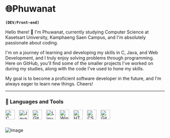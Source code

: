 # :globe_with_meridians:Phuwanat
 **`(DEV/Front-end)`**
 
<p>Hello there! 👋 I'm Phuwanat, currently studying Computer Science at Kasetsart University, Kamphaeng Saen Campus, and I'm absolutely passionate about coding.

I'm on a journey of learning and developing my skills in C, Java, and Web Development, and I truly enjoy solving problems through programming. Here on GitHub, you'll find some of the smaller projects I've worked on during my studies, along with the code I've used to hone my skills.

My goal is to become a proficient software developer in the future, and I'm always eager to learn new things. Cheers!</p>

---
### 🧰 Languages and Tools
<img align="left" alt="C" width="30px" style="padding-right:10px;" 
src="https://cdn.jsdelivr.net/gh/devicons/devicon@latest/icons/c/c-original.svg" />
          
<img align="left" alt="Java" width="30px" style="padding-right:10px;" src="https://cdn.jsdelivr.net/gh/devicons/devicon/icons/java/java-original.svg"/>
<img align="left" alt="Git" width="30px" style="padding-right:10px;" src="https://cdn.jsdelivr.net/gh/devicons/devicon/icons/git/git-original.svg" />
<img align="left" alt="Linux" width="30px" style="padding-right:10px;" src="https://cdn.jsdelivr.net/gh/devicons/devicon/icons/linux/linux-original.svg" />
<img align="left" alt="Windows" width="30px" style="padding-right:10px;" src="https://cdn.jsdelivr.net/gh/devicons/devicon@latest/icons/windows11/windows11-original.svg" />
<img align="left" alt="HTML" width="30px" style="padding-right:10px;" src="https://cdn.jsdelivr.net/gh/devicons/devicon/icons/html5/html5-plain.svg" />
<img align="left" alt="CSS" width="30px" style="padding-right:10px;" src="https://cdn.jsdelivr.net/gh/devicons/devicon/icons/css3/css3-plain.svg" />
<img align="left" alt="GitHub" width="30px" style="padding-right:10px;" 
src="https://cdn.jsdelivr.net/gh/devicons/devicon@latest/icons/github/github-original.svg" />
<br />

#
   ![Image](https://github.com/user-attachments/assets/7618c267-3809-43c4-9e14-8331f852d0d5)
